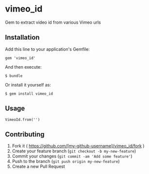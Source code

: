 # vimeo_id

Gem to extract video id from various Vimeo urls

## Installation

Add this line to your application's Gemfile:

    gem 'vimeo_id'

And then execute:

    $ bundle

Or install it yourself as:

    $ gem install vimeo_id

## Usage

    VimeoId.from('')

## Contributing

1. Fork it ( https://github.com/[my-github-username]/vimeo_id/fork )
2. Create your feature branch (`git checkout -b my-new-feature`)
3. Commit your changes (`git commit -am 'Add some feature'`)
4. Push to the branch (`git push origin my-new-feature`)
5. Create a new Pull Request
